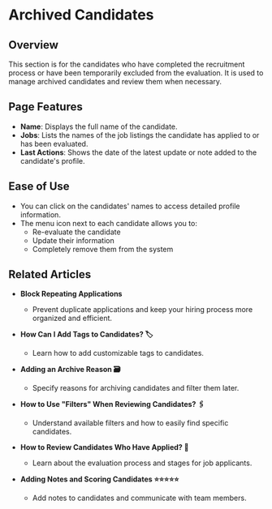 # Archived Candidates 

## Overview

This section is for the candidates who have completed the recruitment process or have been temporarily excluded from the evaluation. It is used to manage archived candidates and review them when necessary.

## Page Features

- **Name**: Displays the full name of the candidate.
- **Jobs**: Lists the names of the job listings the candidate has applied to or has been evaluated.
- **Last Actions**: Shows the date of the latest update or note added to the candidate's profile.

## Ease of Use

- You can click on the candidates' names to access detailed profile information.
- The menu icon next to each candidate allows you to:
  - Re-evaluate the candidate
  - Update their information
  - Completely remove them from the system

## Related Articles

- **Block Repeating Applications**
  - Prevent duplicate applications and keep your hiring process more organized and efficient.

- **How Can I Add Tags to Candidates? 🏷️**
  - Learn how to add customizable tags to candidates.

- **Adding an Archive Reason 🗃️**
  - Specify reasons for archiving candidates and filter them later.

- **How to Use "Filters" When Reviewing Candidates? 🖇️**
  - Understand available filters and how to easily find specific candidates.

- **How to Review Candidates Who Have Applied? 🔎**
  - Learn about the evaluation process and stages for job applicants.

- **Adding Notes and Scoring Candidates ⭐⭐⭐⭐⭐**
  - Add notes to candidates and communicate with team members.
